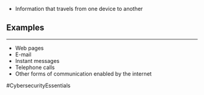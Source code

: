 - Information that travels from one device to another

## Examples
---
- Web pages
- E-mail
- Instant messages
- Telephone calls
- Other forms of communication enabled by the internet

#CybersecurityEssentials 